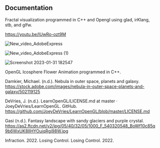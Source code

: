## Documentation

Fractal visualization programmed in C++ and Opengl using glad, irKlang, stb, and glfw. 

https://youtu.be/IUwRo-ozt9M

![New_video_AdobeExpress](https://user-images.githubusercontent.com/110789514/216637319-f5d8593b-8cd4-46bf-b054-7c8438305cd8.gif)

![New_video_AdobeExpress (1)](https://user-images.githubusercontent.com/110789514/216637366-583cfee8-c45d-4942-a2bb-34c20fe6a2ca.gif)


![Screenshot 2023-01-31 182547](https://user-images.githubusercontent.com/110789514/216044820-3bd3033f-c45e-4bf2-8efe-f7e835b7b861.png)

OpenGL Icosphere Flower Animation programmed in C++.

Damkier, Michael. (n.d.). Nebula in outer space, planets and galaxy. https://stock.adobe.com/images/nebula-in-outer-space-planets-and-galaxy/502119125

DeVries, J. (n.d.). LearnOpenGL/LICENSE.md at master · JoeyDeVries/LearnOpenGL. GitHub. https://github.com/JoeyDeVries/LearnOpenGL/blob/master/LICENSE.md

Gasi (n.d.). Fantasy landscape with sandy glaciers and purple crystal. https://as2.ftcdn.net/v2/jpg/05/40/32/05/1000_F_540320548_BoWf10c85q9b6WxUK8IIHYOuiqRgj98W.jpg

Infraction. 2022. Losing Control. Losing Control. 2022.
